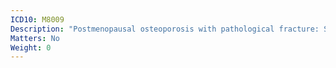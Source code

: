 ```yaml
---
ICD10: M8009
Description: "Postmenopausal osteoporosis with pathological fracture: Site unspecified"
Matters: No
Weight: 0
---
```

